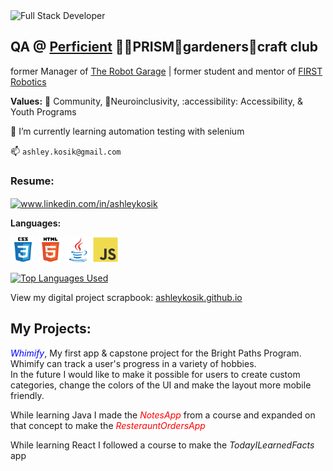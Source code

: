 <img src="https://i.ibb.co/Lh8vXvdw/Cloud-Vintage-Banner.png" alt="Full Stack Developer" width="" height=""/>

## QA @ [Perficient](https://www.perficient.com "more information on the digital consulting company") 🏳️‍🌈PRISM🌻gardeners🧶craft club
former Manager of [The Robot Garage](https://www.therobotgarage.com "") | former student and mentor of [FIRST Robotics](https://www.firstinspires.org/robotics/frc "more info on the sport for the mind")

**Values:** 🫶 Community, 🧠Neuroinclusivity, :accessibility: Accessibility, & Youth Programs </br>

🌱 I’m currently learning automation testing with selenium

📫 `ashley.kosik@gmail.com`</br>

### **Resume:** 
<p align="left">
<a href="https://www.linkedin.com/in/ashleykosik" target="blank"><img align="center" src="https://raw.githubusercontent.com/rahuldkjain/github-profile-readme-generator/master/src/images/icons/Social/linked-in-alt.svg" alt="www.linkedin.com/in/ashleykosik" height="30" width="40" /></a>
</p>

**Languages:**
<p align="left">
  <img src="https://raw.githubusercontent.com/devicons/devicon/master/icons/css3/css3-original-wordmark.svg" alt="css3" width="40" height="40"/>
  <img src="https://raw.githubusercontent.com/devicons/devicon/master/icons/html5/html5-original-wordmark.svg" alt="html5" width="40" height="40"/> 
  <img src="https://raw.githubusercontent.com/devicons/devicon/master/icons/java/java-original.svg" alt="java" width="40" height="40"/>  
  <img src="https://raw.githubusercontent.com/devicons/devicon/master/icons/javascript/javascript-original.svg" alt="javascript" width="40" height="40"/> 
</p>

[![Top Languages Used](https://github-readme-stats.vercel.app/api/top-langs/?username=ashleykosik)](https://github.com/anuraghazra/github-readme-stats)

View my digital project scrapbook: [ashleykosik.github.io](https://ashleykosik.github.io/)

## **My Projects:**
<span style="color:blue"><em>Whimify</em></span>, My first app & capstone project for the Bright Paths Program. Whimify can track a user's progress in a variety of hobbies. </br>
In the future I would like to make it possible for users to create custom categories, change the colors of the UI and make the layout more mobile friendly. </p>

<p>While learning Java I made the <span style="color:red"><em>NotesApp</em></span> from a course and expanded on that concept to make the  <span style="color:red"><em>ResterauntOrdersApp</em></span></p>

While learning React I followed a course to make the <em>TodayILearnedFacts</em> app

<!---
ashleykosik/ashleykosik is a ✨ special ✨ repository because its `README.md` (this file) appears on your GitHub profile.
You can click the Preview link to take a look at your changes.
--->
